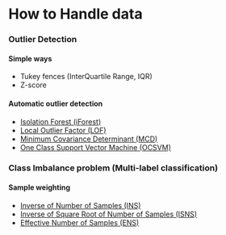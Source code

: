 # How to Handle data

### Outlier Detection
#### Simple ways
- Tukey fences (InterQuartile Range, IQR)
- Z-score
#### Automatic outlier detection
- [Isolation Forest (iForest)](https://github.com/bbh-pharm/How-to-Handle-data/blob/main/Outlier-detection/Isolation_Forest_(iForest).ipynb)
- [Local Outlier Factor (LOF)](https://github.com/bbh-pharm/How-to-Handle-data/blob/main/Outlier-detection/Local_Outlier_Factor_(LOF).ipynb)
- [Minimum Covariance Determinant (MCD)](https://github.com/bbh-pharm/How-to-Handle-data/blob/main/Outlier-detection/Minimum_Covariance_Determinant_(MCD).ipynb)
- [One Class Support Vector Machine (OCSVM)](https://github.com/bbh-pharm/How-to-Handle-data/blob/main/Outlier-detection/One_Class_Support_Vector_Machine_(OCSVM).ipynb)

### Class Imbalance problem (Multi-label classification)
#### Sample weighting
- [Inverse of Number of Samples (INS)](https://github.com/bbh-pharm/How-to-Handle-data/blob/main/Class-Imbalance/Inverse_of_Number_of_Samples_(INS).ipynb)
- [Inverse of Square Root of Number of Samples (ISNS)](https://github.com/bbh-pharm/How-to-Handle-data/blob/main/Class-Imbalance/Inverse_of_Square_Root_of_Number_of_Samples_(ISNS).ipynb)
- [Effective Number of Samples (ENS)](https://github.com/bbh-pharm/How-to-Handle-data/blob/main/Class-Imbalance/Effective_Number_of_Samples_(ENS).ipynb)
